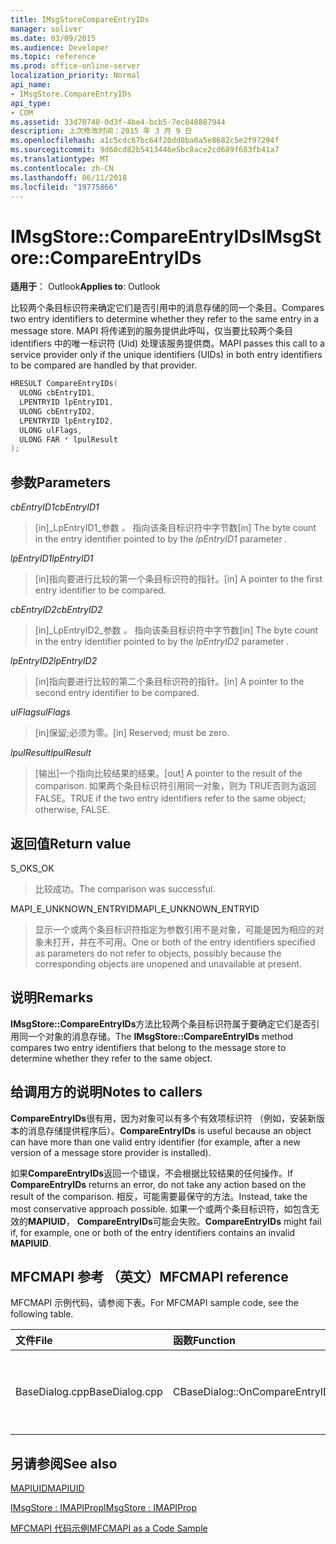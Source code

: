 ```yaml
---
title: IMsgStoreCompareEntryIDs
manager: soliver
ms.date: 03/09/2015
ms.audience: Developer
ms.topic: reference
ms.prod: office-online-server
localization_priority: Normal
api_name:
- IMsgStore.CompareEntryIDs
api_type:
- COM
ms.assetid: 33d70748-0d3f-4be4-bcb5-7ec048887944
description: 上次修改时间：2015 年 3 月 9 日
ms.openlocfilehash: a1c5cdc67bc64f20dd8ba0a5e8682c5e2f97294f
ms.sourcegitcommit: 9d60cd82b5413446e5bc8ace2cd689f683fb41a7
ms.translationtype: MT
ms.contentlocale: zh-CN
ms.lasthandoff: 06/11/2018
ms.locfileid: "19775866"
---
```

# <a name="imsgstorecompareentryids"></a><span data-ttu-id="b09b1-103">IMsgStore::CompareEntryIDs</span><span class="sxs-lookup"><span data-stu-id="b09b1-103">IMsgStore::CompareEntryIDs</span></span>

  
  
<span data-ttu-id="b09b1-104">**适用于**： Outlook</span><span class="sxs-lookup"><span data-stu-id="b09b1-104">**Applies to**: Outlook</span></span> 
  
<span data-ttu-id="b09b1-105">比较两个条目标识符来确定它们是否引用中的消息存储的同一个条目。</span><span class="sxs-lookup"><span data-stu-id="b09b1-105">Compares two entry identifiers to determine whether they refer to the same entry in a message store.</span></span> <span data-ttu-id="b09b1-106">MAPI 将传递到的服务提供此呼叫，仅当要比较两个条目 identifiers 中的唯一标识符 (Uid) 处理该服务提供商。</span><span class="sxs-lookup"><span data-stu-id="b09b1-106">MAPI passes this call to a service provider only if the unique identifiers (UIDs) in both entry identifiers to be compared are handled by that provider.</span></span>
  
```cpp
HRESULT CompareEntryIDs(
  ULONG cbEntryID1,
  LPENTRYID lpEntryID1,
  ULONG cbEntryID2,
  LPENTRYID lpEntryID2,
  ULONG ulFlags,
  ULONG FAR * lpulResult
);
```

## <a name="parameters"></a><span data-ttu-id="b09b1-107">参数</span><span class="sxs-lookup"><span data-stu-id="b09b1-107">Parameters</span></span>

 <span data-ttu-id="b09b1-108">_cbEntryID1_</span><span class="sxs-lookup"><span data-stu-id="b09b1-108">_cbEntryID1_</span></span>
  
> <span data-ttu-id="b09b1-109">[in]_LpEntryID1_参数 _。_ 指向该条目标识符中字节数</span><span class="sxs-lookup"><span data-stu-id="b09b1-109">[in] The byte count in the entry identifier pointed to by the  _lpEntryID1_ parameter  _._</span></span>
    
 <span data-ttu-id="b09b1-110">_lpEntryID1_</span><span class="sxs-lookup"><span data-stu-id="b09b1-110">_lpEntryID1_</span></span>
  
> <span data-ttu-id="b09b1-111">[in]指向要进行比较的第一个条目标识符的指针。</span><span class="sxs-lookup"><span data-stu-id="b09b1-111">[in] A pointer to the first entry identifier to be compared.</span></span>
    
 <span data-ttu-id="b09b1-112">_cbEntryID2_</span><span class="sxs-lookup"><span data-stu-id="b09b1-112">_cbEntryID2_</span></span>
  
> <span data-ttu-id="b09b1-113">[in]_LpEntryID2_参数 _。_ 指向该条目标识符中字节数</span><span class="sxs-lookup"><span data-stu-id="b09b1-113">[in] The byte count in the entry identifier pointed to by the  _lpEntryID2_ parameter  _._</span></span>
    
 <span data-ttu-id="b09b1-114">_lpEntryID2_</span><span class="sxs-lookup"><span data-stu-id="b09b1-114">_lpEntryID2_</span></span>
  
> <span data-ttu-id="b09b1-115">[in]指向要进行比较的第二个条目标识符的指针。</span><span class="sxs-lookup"><span data-stu-id="b09b1-115">[in] A pointer to the second entry identifier to be compared.</span></span>
    
 <span data-ttu-id="b09b1-116">_ulFlags_</span><span class="sxs-lookup"><span data-stu-id="b09b1-116">_ulFlags_</span></span>
  
> <span data-ttu-id="b09b1-117">[in]保留;必须为零。</span><span class="sxs-lookup"><span data-stu-id="b09b1-117">[in] Reserved; must be zero.</span></span>
    
 <span data-ttu-id="b09b1-118">_lpulResult_</span><span class="sxs-lookup"><span data-stu-id="b09b1-118">_lpulResult_</span></span>
  
> <span data-ttu-id="b09b1-119">[输出]一个指向比较结果的结果。</span><span class="sxs-lookup"><span data-stu-id="b09b1-119">[out] A pointer to the result of the comparison.</span></span> <span data-ttu-id="b09b1-120">如果两个条目标识符引用同一对象，则为 TRUE否则为返回 FALSE。</span><span class="sxs-lookup"><span data-stu-id="b09b1-120">TRUE if the two entry identifiers refer to the same object; otherwise, FALSE.</span></span>
    
## <a name="return-value"></a><span data-ttu-id="b09b1-121">返回值</span><span class="sxs-lookup"><span data-stu-id="b09b1-121">Return value</span></span>

<span data-ttu-id="b09b1-122">S_OK</span><span class="sxs-lookup"><span data-stu-id="b09b1-122">S_OK</span></span> 
  
> <span data-ttu-id="b09b1-123">比较成功。</span><span class="sxs-lookup"><span data-stu-id="b09b1-123">The comparison was successful.</span></span>
    
<span data-ttu-id="b09b1-124">MAPI_E_UNKNOWN_ENTRYID</span><span class="sxs-lookup"><span data-stu-id="b09b1-124">MAPI_E_UNKNOWN_ENTRYID</span></span> 
  
> <span data-ttu-id="b09b1-125">显示一个或两个条目标识符指定为参数引用不是对象，可能是因为相应的对象未打开，并在不可用。</span><span class="sxs-lookup"><span data-stu-id="b09b1-125">One or both of the entry identifiers specified as parameters do not refer to objects, possibly because the corresponding objects are unopened and unavailable at present.</span></span>
    
## <a name="remarks"></a><span data-ttu-id="b09b1-126">说明</span><span class="sxs-lookup"><span data-stu-id="b09b1-126">Remarks</span></span>

<span data-ttu-id="b09b1-127">**IMsgStore::CompareEntryIDs**方法比较两个条目标识符属于要确定它们是否引用同一个对象的消息存储。</span><span class="sxs-lookup"><span data-stu-id="b09b1-127">The **IMsgStore::CompareEntryIDs** method compares two entry identifiers that belong to the message store to determine whether they refer to the same object.</span></span> 
  
## <a name="notes-to-callers"></a><span data-ttu-id="b09b1-128">给调用方的说明</span><span class="sxs-lookup"><span data-stu-id="b09b1-128">Notes to callers</span></span>

 <span data-ttu-id="b09b1-129">**CompareEntryIDs**很有用，因为对象可以有多个有效项标识符 （例如，安装新版本的消息存储提供程序后）。</span><span class="sxs-lookup"><span data-stu-id="b09b1-129">**CompareEntryIDs** is useful because an object can have more than one valid entry identifier (for example, after a new version of a message store provider is installed).</span></span> 
  
<span data-ttu-id="b09b1-130">如果**CompareEntryIDs**返回一个错误，不会根据比较结果的任何操作。</span><span class="sxs-lookup"><span data-stu-id="b09b1-130">If **CompareEntryIDs** returns an error, do not take any action based on the result of the comparison.</span></span> <span data-ttu-id="b09b1-131">相反，可能需要最保守的方法。</span><span class="sxs-lookup"><span data-stu-id="b09b1-131">Instead, take the most conservative approach possible.</span></span> <span data-ttu-id="b09b1-132">如果一个或两个条目标识符，如包含无效的**MAPIUID**， **CompareEntryIDs**可能会失败。</span><span class="sxs-lookup"><span data-stu-id="b09b1-132">**CompareEntryIDs** might fail if, for example, one or both of the entry identifiers contains an invalid **MAPIUID**.</span></span> 
  
## <a name="mfcmapi-reference"></a><span data-ttu-id="b09b1-133">MFCMAPI 参考 （英文）</span><span class="sxs-lookup"><span data-stu-id="b09b1-133">MFCMAPI reference</span></span>

<span data-ttu-id="b09b1-134">MFCMAPI 示例代码，请参阅下表。</span><span class="sxs-lookup"><span data-stu-id="b09b1-134">For MFCMAPI sample code, see the following table.</span></span>
  
|<span data-ttu-id="b09b1-135">**文件**</span><span class="sxs-lookup"><span data-stu-id="b09b1-135">**File**</span></span>|<span data-ttu-id="b09b1-136">**函数**</span><span class="sxs-lookup"><span data-stu-id="b09b1-136">**Function**</span></span>|<span data-ttu-id="b09b1-137">**Comment**</span><span class="sxs-lookup"><span data-stu-id="b09b1-137">**Comment**</span></span>|
|:-----|:-----|:-----|
|<span data-ttu-id="b09b1-138">BaseDialog.cpp</span><span class="sxs-lookup"><span data-stu-id="b09b1-138">BaseDialog.cpp</span></span>  <br/> |<span data-ttu-id="b09b1-139">CBaseDialog::OnCompareEntryIDs</span><span class="sxs-lookup"><span data-stu-id="b09b1-139">CBaseDialog::OnCompareEntryIDs</span></span>  <br/> |<span data-ttu-id="b09b1-140">MFCMAPI 使用**IMsgStore::CompareEntryIDs**方法比较条目 Id。</span><span class="sxs-lookup"><span data-stu-id="b09b1-140">MFCMAPI uses the **IMsgStore::CompareEntryIDs** method to compare entry IDs.</span></span>  <br/> |
   
## <a name="see-also"></a><span data-ttu-id="b09b1-141">另请参阅</span><span class="sxs-lookup"><span data-stu-id="b09b1-141">See also</span></span>



[<span data-ttu-id="b09b1-142">MAPIUID</span><span class="sxs-lookup"><span data-stu-id="b09b1-142">MAPIUID</span></span>](mapiuid.md)
  
[<span data-ttu-id="b09b1-143">IMsgStore : IMAPIProp</span><span class="sxs-lookup"><span data-stu-id="b09b1-143">IMsgStore : IMAPIProp</span></span>](imsgstoreimapiprop.md)


[<span data-ttu-id="b09b1-144">MFCMAPI 代码示例</span><span class="sxs-lookup"><span data-stu-id="b09b1-144">MFCMAPI as a Code Sample</span></span>](mfcmapi-as-a-code-sample.md)

